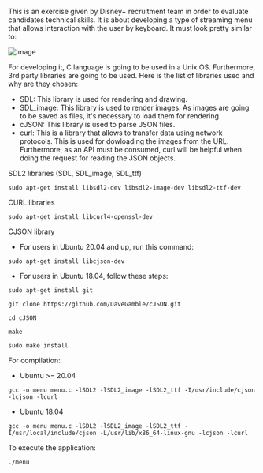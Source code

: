
This is an exercise given by Disney+ recruitment team in order to evaluate candidates technical skills. It is about developing a type of streaming menu that allows interaction with the user by keyboard. It must look pretty similar to:

![image](https://user-images.githubusercontent.com/58311946/220862087-bb22014f-3c09-4f89-8bbb-8c88e7847879.png)

For developing it, C language is going to be used in a Unix OS. Furthermore, 3rd party libraries are going to be used. Here is the list of libraries used and why are they chosen:
  - SDL: This library is used for rendering and drawing.
  - SDL_image: This library is used to render images. As images are going to be saved as files, it's necessary to load them for rendering.
  - cJSON: This library is used to parse JSON files.
  - curl: This is a library that allows to transfer data using network protocols. This is used for dowloading the images from the URL. Furthermore, as an API must be consumed, curl will be helpful when doing the request for reading the JSON objects.
  
SDL2 libraries (SDL, SDL_image, SDL_ttf)

```sudo apt-get install libsdl2-dev libsdl2-image-dev libsdl2-ttf-dev```

CURL libraries

```sudo apt-get install libcurl4-openssl-dev```

CJSON library

- For users in Ubuntu 20.04 and up, run this command:

```sudo apt-get install libcjson-dev```

- For users in Ubuntu 18.04, follow these steps:

```sudo apt-get install git```

```git clone https://github.com/DaveGamble/cJSON.git```

```cd cJSON```

```make```

```sudo make install```

For compilation:

- Ubuntu >= 20.04

```gcc -o menu menu.c -lSDL2 -lSDL2_image -lSDL2_ttf -I/usr/include/cjson -lcjson -lcurl```

- Ubuntu 18.04

```gcc -o menu menu.c -lSDL2 -lSDL2_image -lSDL2_ttf -I/usr/local/include/cjson -L/usr/lib/x86_64-linux-gnu -lcjson -lcurl```

To execute the application:

```./menu```
